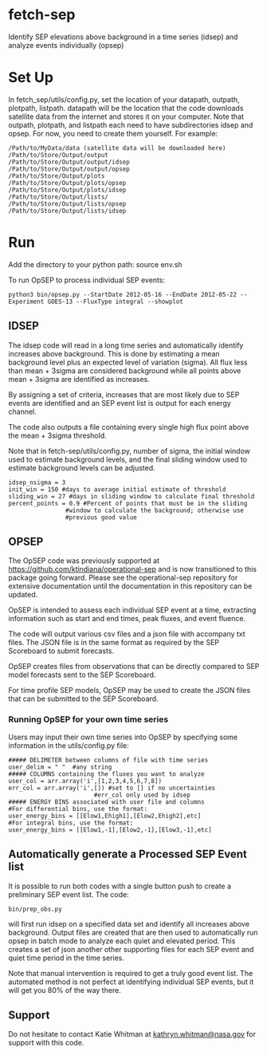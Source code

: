 # fetch-sep
Identify SEP elevations above background in a time series (idsep) and analyze events individually (opsep)

# Set Up
In fetch_sep/utils/config.py, set the location of your datapath, outpath, plotpath, listpath.
datapath will be the location that the code downloads satellite data from the internet and stores it on your computer.
Note that outpath, plotpath, and listpath each need to have subdirectories idsep and opsep. For now, you need to create them yourself.
For example:

    /Path/to/MyData/data (satellite data will be downloaded here)
    /Path/to/Store/Output/output
    /Path/to/Store/Output/output/idsep
    /Path/to/Store/Output/output/opsep
    /Path/to/Store/Output/plots
    /Path/to/Store/Output/plots/opsep
    /Path/to/Store/Output/plots/idsep
    /Path/to/Store/Output/lists/
    /Path/to/Store/Output/lists/opsep
    /Path/to/Store/Output/lists/idsep

# Run
Add the directory to your python path:
    source env.sh

To run OpSEP to process individual SEP events:

    python3 bin/opsep.py --StartDate 2012-05-16 --EndDate 2012-05-22 --Experiment GOES-13 --FluxType integral --showplot

## IDSEP
The idsep code will read in a long time series and automatically identify increases above background. This is done by estimating a mean background level plus an expected level of variation (sigma). All flux less than mean + 3sigma are considered background while all points above mean + 3sigma are identified as increases.

By assigning a set of criteria, increases that are most likely due to SEP events are identified and an SEP event list is output for each energy channel. 

The code also outputs a file containing every single high flux point above the mean + 3sigma threshold.

Note that in fetch-sep/utils/config.py, number of sigma, the initial window used to estimate background levels, and the final sliding window used to estimate background levels can be adjusted. 

    idsep_nsigma = 3
    init_win = 150 #days to average initial estimate of threshold
    sliding_win = 27 #days in sliding window to calculate final threshold
    percent_points = 0.9 #Percent of points that must be in the sliding
                    #window to calculate the background; otherwise use
                    #previous good value

## OPSEP
The OpSEP code was previously supported at https://github.com/ktindiana/operational-sep and is now transitioned to this package going forward. Please see the operational-sep repository for extensive documentation until the documentation in this repository can be updated.

OpSEP is intended to assess each individual SEP event at a time, extracting information such as start and end times, peak fluxes, and event fluence.

The code will output various csv files and a json file with accompany txt files. The JSON file is in the same format as required by the SEP Scoreboard to submit forecasts.

OpSEP creates files from observations that can be directly compared to SEP model forecasts sent to the SEP Scoreboard.

For time profile SEP models, OpSEP may be used to create the JSON files that can be submitted to the SEP Scoreboard.

### Running OpSEP for your own time series
Users may input their own time series into OpSEP by specifying some information in the utils/config.py file:

    ##### DELIMETER between columns of file with time series
    user_delim = " "  #any string
    ##### COLUMNS containing the fluxes you want to analyze
    user_col = arr.array('i',[1,2,3,4,5,6,7,8])
    err_col = arr.array('i',[]) #set to [] if no uncertainties
                            #err_col only used by idsep
    ##### ENERGY BINS associated with user file and columns
    #For differential bins, use the format:
    user_energy_bins = [[Elow1,Ehigh1],[Elow2,Ehigh2],etc]
    #For integral bins, use the format:
    user_energy_bins = [[Elow1,-1],[Elow2,-1],[Elow3,-1],etc]
    
    
## Automatically generate a Processed SEP Event list
It is possible to run both codes with a single button push to create a preliminary SEP event list. 
The code:

    bin/prep_obs.py

will first run idsep on a specified data set and identify all increases above background. Output files are created that are then used to automatically run opsep in batch mode to analyze each quiet and elevated period. This creates a set of json another other supporting files for each SEP event and quiet time period in the time series.

Note that manual intervention is required to get a truly good event list. The automated method is not perfect at identifying individual SEP events, but it will get you 80% of the way there. 

## Support
Do not hesitate to contact Katie Whitman at kathryn.whitman@nasa.gov for support with this code.
